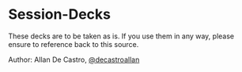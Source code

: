 # Session-Decks

These decks are to be taken as is.
If you use them in any way, please ensure to reference back to this source.

Author: Allan De Castro, [@decastroallan](https://twitter.com/decastroallan) 
